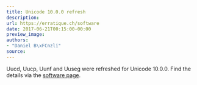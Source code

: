 ```yaml
---
title: Unicode 10.0.0 refresh
description:
url: https://erratique.ch/software
date: 2017-06-21T00:15:00-00:00
preview_image:
authors:
- "Daniel B\xFCnzli"
source:
---
```


Uucd, Uucp, Uunf and Uuseg were refreshed for Unicode 10.0.0. Find the details via the <a href="https://erratique.ch/software">software page</a>.
